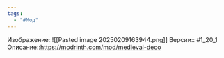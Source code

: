 ```yaml
---
tags:
  - "#Мод"
---
```

Изображение::![[Pasted image 20250209163944.png]]
Версии:: #1_20_1
Описание::https://modrinth.com/mod/medieval-deco